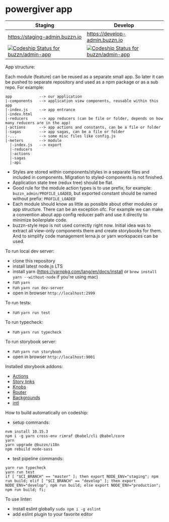 # powergiver app

Staging | Develop
--- | ---
https://staging-admin.buzzn.io | https://develop-admin.buzzn.io
[ ![Codeship Status for buzzn/admin-app](https://app.codeship.com/projects/8496d700-bdef-0134-4fd0-0e29162056f7/status?branch=master)](https://app.codeship.com/projects/196093) | [ ![Codeship Status for buzzn/admin-app](https://app.codeship.com/projects/8496d700-bdef-0134-4fd0-0e29162056f7/status?branch=develop)](https://app.codeship.com/projects/196093)

App structure:

Each module (feature) can be reused as a separate small app. So later it can be pushed to separate repository and used as a npm package or as a sub repo.
For example:
```
app            --> our application
|-components   --> application view components, reusable within this app
|-index.js     --> app entrance
|-index.html
|-reducers     --> app reducers (can be file or folder, depends on how many reducers are in the app)
|-actions      --> app actions and constants, can be a file or folder
|-sagas        --> app sagas, can be a file or folder
|-...          --> some misc files like config.js
|-meters       --> module
  |-index.js   --> export
  |-reducers
  |-actions
  |-sagas
  |-api
```

- Styles are stored within components/styles in a separate files and included in components. Migration to styled-components is not finished.
- Application state tree (redux tree) should be flat.
- Good rule for the module action types is to use prefix, for example: `buzzn_admin/PROFILE_LOADED`, but exported constant should be named without prefix: `PROFILE_LOADED`
- Each module should know as little as possible about other modules or app structure. There can be an exception ofc. For example we can make a convention about app config reducer path and use it directly to minimize boilerplate code.
- buzzn-style repo is not used correctly right now. Initial idea was to extract all view-only components there and create storybooks for them. And to simplify code management lerna.js or yarn workspaces can be used.

To run local dev server:

- clone this repository
- install latest node.js LTS
- install yarn (https://yarnpkg.com/lang/en/docs/install or `brew install yarn --without-node` if you're using mac)
- run `yarn`
- run `yarn run dev-server`
- open in browser `http://localhost:2999`

To run tests:

- run `yarn run test`

To run typecheck:

- run `yarn run typecheck`

To run storybook server:

- run `yarn run storybook`
- open in browser `http://localhost:9001`

Installed storybook addons:

- [Actions](https://github.com/storybooks/storybook/tree/master/addons/actions)
- [Story links](https://github.com/storybooks/storybook/tree/master/addons/links)
- [Knobs](https://github.com/storybooks/storybook/tree/master/addons/knobs)
- [Router](https://github.com/gvaldambrini/storybook-router)
- [Backgrounds](https://github.com/storybooks/addon-backgrounds)
- [intl](https://github.com/truffls/storybook-addon-intl)

How to build automatically on codeship:

- setup commands:

```shell
nvm install 10.15.3
npm i -g yarn cross-env rimraf @babel/cli @babel/core
yarn
yarn upgrade @buzzn/i18n
npm rebuild node-sass
```

- test pipeline commands:

```shell
yarn run typecheck
yarn run test
if [ "$CI_BRANCH" == "master" ]; then export NODE_ENV="staging"; npm run build; elif [ "$CI_BRANCH" == "develop" ]; then export NODE_ENV="develop"; npm run build; else export NODE_ENV="production"; npm run build; fi;
```

To use linter:

- install eslint globally `sudo npm i -g eslint`
- add eslint plugin to your favorite editor
